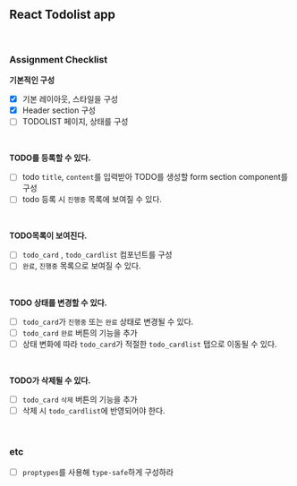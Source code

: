 ## React Todolist app

<br>

### Assignment Checklist

**기본적인 구성**

- [x] 기본 레이아웃, 스타일을 구성
- [x] Header section 구성
- [ ] TODOLIST 페이지, 상태를 구성

<br>

**TODO를 등록할 수 있다.**

- [ ] todo `title`, `content`를 입력받아 TODO를 생성할 form section component를 구성
- [ ] todo 등록 시 `진행중` 목록에 보여질 수 있다.

<br>

**TODO목록이 보여진다.**

- [ ] `todo_card` , `todo_cardlist` 컴포넌트를 구성
- [ ] `완료`, `진행중` 목록으로 보여질 수 있다.

<br>

**TODO 상태를 변경할 수 있다.**

- [ ] `todo_card`가 `진행중` 또는 `완료` 상태로 변경될 수 있다.
- [ ] `todo_card` `완료` 버튼의 기능을 추가
- [ ] 상태 변화에 따라 `todo_card`가 적절한 `todo_cardlist` 탭으로 이동될 수 있다.

<br>

**TODO가 삭제될 수 있다.**

- [ ] `todo_card` `삭제` 버튼의 기능을 추가
- [ ] 삭제 시 `todo_cardlist`에 반영되어야 한다.

<br>

### etc

- [ ] `proptypes`를 사용해 `type-safe`하게 구성하라
